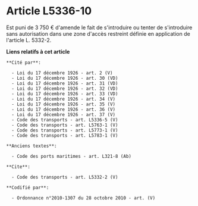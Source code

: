 # Article L5336-10

Est puni de 3 750 € d'amende le fait de s'introduire ou tenter de s'introduire sans autorisation dans une zone d'accès
restreint définie en application de l'article L. 5332-2.

**Liens relatifs à cet article**

	**Cité par**:

	  - Loi du 17 décembre 1926 - art. 2 (V)
	  - Loi du 17 décembre 1926 - art. 30 (VD)
	  - Loi du 17 décembre 1926 - art. 31 (VD)
	  - Loi du 17 décembre 1926 - art. 32 (VD)
	  - Loi du 17 décembre 1926 - art. 33 (VD)
	  - Loi du 17 décembre 1926 - art. 34 (V)
	  - Loi du 17 décembre 1926 - art. 35 (V)
	  - Loi du 17 décembre 1926 - art. 36 (V)
	  - Loi du 17 décembre 1926 - art. 37 (V)
	  - Code des transports - art. L5336-5 (V)
	  - Code des transports - art. L5763-1 (V)
	  - Code des transports - art. L5773-1 (V)
	  - Code des transports - art. L5783-1 (V)

	**Anciens textes**:

	  - Code des ports maritimes - art. L321-8 (Ab)

	**Cite**:

	  - Code des transports - art. L5332-2 (V)

	**Codifié par**:

	  - Ordonnance n°2010-1307 du 28 octobre 2010 - art. (V)
